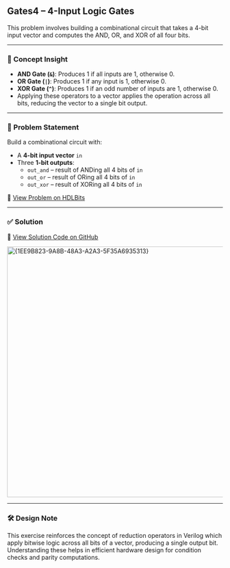 ## Gates4 – 4-Input Logic Gates

This problem involves building a combinational circuit that takes a 4-bit input vector and computes the AND, OR, and XOR of all four bits.

---

### 🧠 Concept Insight  
- **AND Gate (`&`)**: Produces 1 if all inputs are 1, otherwise 0.  
- **OR Gate (`|`)**: Produces 1 if any input is 1, otherwise 0.  
- **XOR Gate (`^`)**: Produces 1 if an odd number of inputs are 1, otherwise 0.  
- Applying these operators to a vector applies the operation across all bits, reducing the vector to a single bit output.

---

### 📘 Problem Statement  
Build a combinational circuit with:

- A **4-bit input vector** `in`  
- Three **1-bit outputs**:  
  - `out_and` – result of ANDing all 4 bits of `in`  
  - `out_or` – result of ORing all 4 bits of `in`  
  - `out_xor` – result of XORing all 4 bits of `in`  

🔗 [View Problem on HDLBits](https://hdlbits.01xz.net/wiki/Gates4)

---

### ✅ Solution  
📄 [View Solution Code on GitHub](https://github.com/EswarAdithya011/HDLBits/blob/main/Problem%20Sets/2.%20Verilog%20Language/2.2%20Vectors/2.2.5%20Four-input%20gates/Four-input%20gates.v)

<img width="586" alt="{1EE9B823-9A8B-48A3-A2A3-5F35A6935313}" src="https://github.com/user-attachments/assets/517f62b7-0788-496a-852f-219eecd66ee5" />

---

### 🛠 Design Note  
This exercise reinforces the concept of reduction operators in Verilog which apply bitwise logic across all bits of a vector, producing a single output bit. Understanding these helps in efficient hardware design for condition checks and parity computations.
